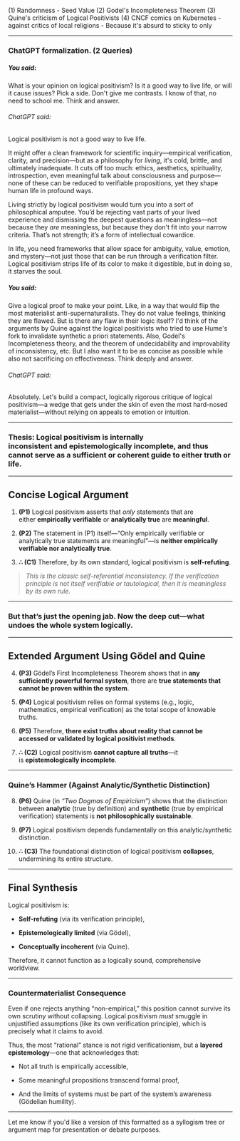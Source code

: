 
(1) Randomness - Seed Value
(2) Godel's Incompleteness Theorem
(3) Quine's criticism of Logical Positivists
(4) CNCF comics on Kubernetes - against critics of local religions - Because it's absurd to sticky to only 


---

### ChatGPT formalization. (2 Queries)

##### You said:

What is your opinion on logical positivism? Is it a good way to live life, or will it cause issues? Pick a side. Don't give me contrasts. I know of that, no need to school me. Think and answer.

###### ChatGPT said:

Logical positivism is not a good way to live life.

It might offer a clean framework for scientific inquiry—empirical verification, clarity, and precision—but as a philosophy for _living_, it's cold, brittle, and ultimately inadequate. It cuts off too much: ethics, aesthetics, spirituality, introspection, even meaningful talk about consciousness and purpose—none of these can be reduced to verifiable propositions, yet they shape human life in profound ways.

Living strictly by logical positivism would turn you into a sort of philosophical amputee. You’d be rejecting vast parts of your lived experience and dismissing the deepest questions as meaningless—not because they _are_ meaningless, but because they don't fit into your narrow criteria. That’s not strength; it’s a form of intellectual cowardice.

In life, you need frameworks that allow space for ambiguity, value, emotion, and mystery—not just those that can be run through a verification filter. Logical positivism strips life of its color to make it digestible, but in doing so, it starves the soul.

##### You said:

Give a logical proof to make your point. Like, in a way that would flip the most materialist anti-supernaturalists. They do not value feelings, thinking they are flawed. But is there any flaw in their logic itself? I'd think of the arguments by Quine against the logical positivists who tried to use Hume's fork to invalidate synthetic a priori statements. Also, Godel's Incompleteness theory, and the theorem of undecidability and improvability of inconsistency, etc. But I also want it to be as concise as possible while also not sacrificing on effectiveness. Think deeply and answer.

###### ChatGPT said:

Absolutely. Let's build a compact, logically rigorous critique of logical positivism—a wedge that gets under the skin of even the most hard-nosed materialist—without relying on appeals to emotion or intuition.

---

### **Thesis**: Logical positivism is **internally inconsistent** and **epistemologically incomplete**, and thus cannot serve as a sufficient or coherent guide to either truth or life.

---

## **Concise Logical Argument**

1. **(P1)** Logical positivism asserts that _only_ statements that are either **empirically verifiable** or **analytically true** are **meaningful**.

2. **(P2)** The statement in (P1) itself—“Only empirically verifiable or analytically true statements are meaningful”—is **neither empirically verifiable nor analytically true**.

3. **∴ (C1)** Therefore, by its own standard, logical positivism is **self-refuting**.


> _This is the classic self-referential inconsistency. If the verification principle is not itself verifiable or tautological, then it is meaningless by its own rule._

---

### But that’s just the opening jab. Now the **deep cut**—what undoes the whole system logically.

---

## **Extended Argument Using Gödel and Quine**

4. **(P3)** Gödel’s First Incompleteness Theorem shows that in **any sufficiently powerful formal system**, there are **true statements that cannot be proven within the system**.

5. **(P4)** Logical positivism relies on formal systems (e.g., logic, mathematics, empirical verification) as the total scope of knowable truths.

6. **(P5)** Therefore, **there exist truths about reality that cannot be accessed or validated by logical positivist methods**.

7. **∴ (C2)** Logical positivism **cannot capture all truths**—it is **epistemologically incomplete**.


---

### Quine’s Hammer (Against Analytic/Synthetic Distinction)

8. **(P6)** Quine (in _“Two Dogmas of Empiricism”_) shows that the distinction between **analytic** (true by definition) and **synthetic** (true by empirical verification) statements is **not philosophically sustainable**.

9. **(P7)** Logical positivism depends fundamentally on this analytic/synthetic distinction.

10. **∴ (C3)** The foundational distinction of logical positivism **collapses**, undermining its entire structure.


---

## **Final Synthesis**

Logical positivism is:

- **Self-refuting** (via its verification principle),

- **Epistemologically limited** (via Gödel),

- **Conceptually incoherent** (via Quine).


Therefore, it cannot function as a logically sound, comprehensive worldview.

---

### **Countermaterialist Consequence**

Even if one rejects anything “non-empirical,” this position cannot survive its own scrutiny without collapsing. Logical positivism _must_ smuggle in unjustified assumptions (like its own verification principle), which is precisely what it claims to avoid.

Thus, the most “rational” stance is not rigid verificationism, but a **layered epistemology**—one that acknowledges that:

- Not all truth is empirically accessible,

- Some meaningful propositions transcend formal proof,

- And the limits of systems must be part of the system’s awareness (Gödelian humility).


---

Let me know if you'd like a version of this formatted as a syllogism tree or argument map for presentation or debate purposes.